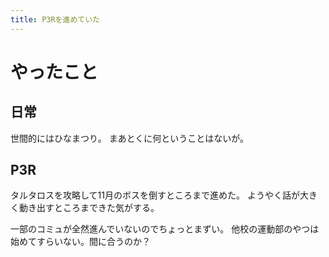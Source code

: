 ```yaml
---
title: P3Rを進めていた
---
```


# やったこと

## 日常

世間的にはひなまつり。
まあとくに何ということはないが。

## P3R

タルタロスを攻略して11月のボスを倒すところまで進めた。
ようやく話が大きく動き出すところまできた気がする。

一部のコミュが全然進んでいないのでちょっとまずい。
他校の運動部のやつは始めてすらいない。間に合うのか？
